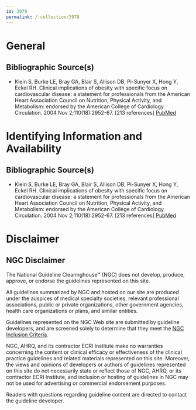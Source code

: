 ```yaml
---
id: 3978
permalink: /:collection/3978
---
```


# General

## Bibliographic Source(s)

- Klein S, Burke LE, Bray GA, Blair S, Allison DB, Pi-Sunyer X, Hong Y, Eckel RH. Clinical implications of obesity with specific focus on cardiovascular disease: a statement for professionals from the American Heart Association Council on Nutrition, Physical Activity, and Metabolism: endorsed by the American College of Cardiology. Circulation. 2004 Nov 2;110(18):2952-67. [213 references] [ PubMed ](http://www.ncbi.nlm.nih.gov/entrez/query.fcgi?cmd=Retrieve&db=pubmed&dopt=Abstract&list_uids=15509809)

# Identifying Information and Availability

## Bibliographic Source(s)

- Klein S, Burke LE, Bray GA, Blair S, Allison DB, Pi-Sunyer X, Hong Y, Eckel RH. Clinical implications of obesity with specific focus on cardiovascular disease: a statement for professionals from the American Heart Association Council on Nutrition, Physical Activity, and Metabolism: endorsed by the American College of Cardiology. Circulation. 2004 Nov 2;110(18):2952-67. [213 references] [ PubMed ](http://www.ncbi.nlm.nih.gov/entrez/query.fcgi?cmd=Retrieve&db=pubmed&dopt=Abstract&list_uids=15509809)

# Disclaimer

## NGC Disclaimer

The National Guideline Clearinghouse™ (NGC) does not develop, produce, approve, or endorse the guidelines represented on this site.

All guidelines summarized by NGC and hosted on our site are produced under the auspices of medical specialty societies, relevant professional associations, public or private organizations, other government agencies, health care organizations or plans, and similar entities.

Guidelines represented on the NGC Web site are submitted by guideline developers, and are screened solely to determine that they meet the [NGC Inclusion Criteria](/help-and-about/summaries/inclusion-criteria).

NGC, AHRQ, and its contractor ECRI Institute make no warranties concerning the content or clinical efficacy or effectiveness of the clinical practice guidelines and related materials represented on this site. Moreover, the views and opinions of developers or authors of guidelines represented on this site do not necessarily state or reflect those of NGC, AHRQ, or its contractor ECRI Institute, and inclusion or hosting of guidelines in NGC may not be used for advertising or commercial endorsement purposes.

Readers with questions regarding guideline content are directed to contact the guideline developer.


